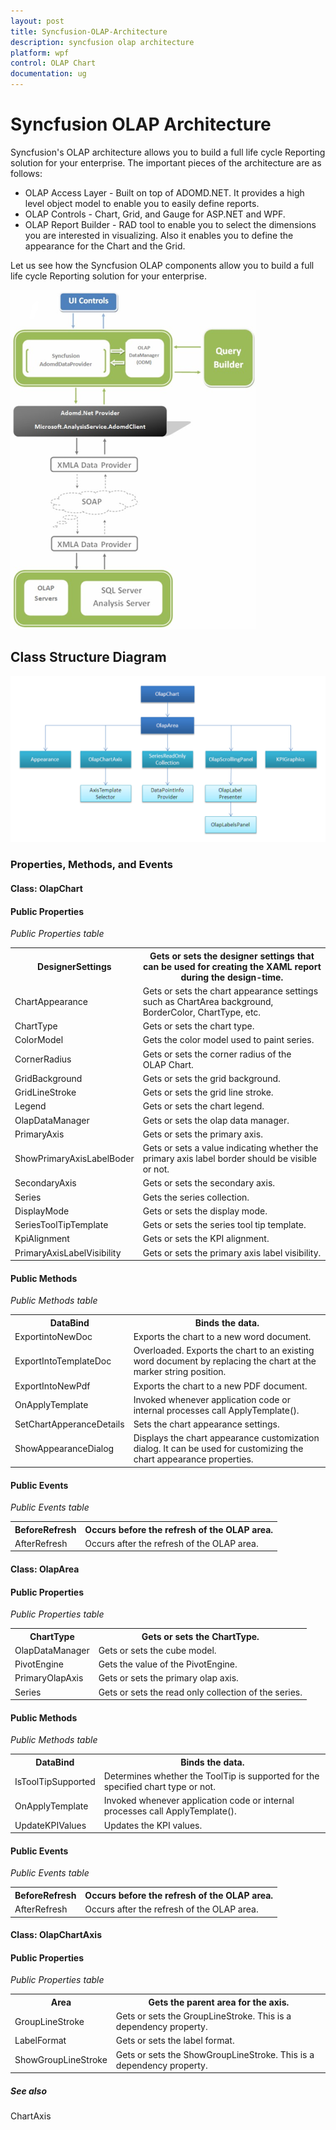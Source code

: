 ```yaml
---
layout: post
title: Syncfusion-OLAP-Architecture
description: syncfusion olap architecture
platform: wpf
control: OLAP Chart
documentation: ug
---
```


# Syncfusion OLAP Architecture

Syncfusion's OLAP architecture allows you to build a full life cycle Reporting solution for your enterprise. The important pieces of the architecture are as follows:

* OLAP Access Layer - Built on top of ADOMD.NET. It provides a high level object model to enable you to easily define reports.
* OLAP Controls - Chart, Grid, and Gauge for ASP.NET and WPF.
* OLAP Report Builder - RAD tool to enable you to select the dimensions you are interested in visualizing. Also it enables you to define the appearance for the Chart and the Grid.

Let us see how the Syncfusion OLAP components allow you to build a full life cycle Reporting solution for your enterprise.

![](Syncfusion-OLAP-Architecture_images/Syncfusion-OLAP-Architecture_img1.png)


## Class Structure Diagram

![](Syncfusion-OLAP-Architecture_images/Syncfusion-OLAP-Architecture_img2.png)


### Properties, Methods, and Events

####  Class: OlapChart

####  Public Properties

_Public Properties table_

<table>
<tr>
<th>
DesignerSettings</th><th>
Gets or sets the designer settings that can be used for creating the XAML report during the design-time.</th></tr>
<tr>
<td>
ChartAppearance</td><td>
Gets or sets the chart appearance settings such as ChartArea background, BorderColor, ChartType, etc.</td></tr>
<tr>
<td>
ChartType</td><td>
Gets or sets the chart type.</td></tr>
<tr>
<td>
ColorModel</td><td>
Gets the color model used to paint series.</td></tr>
<tr>
<td>
CornerRadius</td><td>
Gets or sets the corner radius of the OLAP Chart.</td></tr>
<tr>
<td>
GridBackground</td><td>
Gets or sets the grid background.</td></tr>
<tr>
<td>
GridLineStroke</td><td>
Gets or sets the grid line stroke.</td></tr>
<tr>
<td>
Legend</td><td>
Gets or sets the chart legend.</td></tr>
<tr>
<td>
OlapDataManager</td><td>
Gets or sets the olap data manager.</td></tr>
<tr>
<td>
PrimaryAxis</td><td>
Gets or sets the primary axis.</td></tr>
<tr>
<td>
ShowPrimaryAxisLabelBoder</td><td>
Gets or sets a value indicating whether the primary axis label border should be visible or not.</td></tr>
<tr>
<td>
SecondaryAxis</td><td>
Gets or sets the secondary axis.</td></tr>
<tr>
<td>
Series</td><td>
Gets the series collection.</td></tr>
<tr>
<td>
DisplayMode</td><td>
Gets or sets the display mode.</td></tr>
<tr>
<td>
SeriesToolTipTemplate</td><td>
Gets or sets the series tool tip template.</td></tr>
<tr>
<td>
KpiAlignment</td><td>
Gets or sets the KPI alignment.</td></tr>
<tr>
<td>
PrimaryAxisLabelVisibility</td><td>
Gets or sets the primary axis label visibility.</td></tr>
</table>

#### Public Methods

_Public Methods table_

<table>
<tr>
<th>
DataBind</th><th>
Binds the data.</th></tr>
<tr>
<td>
ExportintoNewDoc</td><td>
Exports the chart to a new word document.</td></tr>
<tr>
<td>
ExportIntoTemplateDoc</td><td>
Overloaded. Exports the chart to an existing word document by replacing the chart at the marker string position.</td></tr>
<tr>
<td>
ExportIntoNewPdf</td><td>
Exports the chart to a new PDF document.</td></tr>
<tr>
<td>
OnApplyTemplate</td><td>
Invoked whenever application code or internal processes call ApplyTemplate().</td></tr>
<tr>
<td>
SetChartApperanceDetails</td><td>
Sets the chart appearance settings.</td></tr>
<tr>
<td>
ShowAppearanceDialog</td><td>
Displays the chart appearance customization dialog. It can be used for customizing the chart appearance properties.</td></tr>
</table>

#### Public Events

_Public Events table_

<table>
<tr>
<th>
BeforeRefresh</th><th>
Occurs before the refresh of the OLAP area.</th></tr>
<tr>
<td>
AfterRefresh</td><td>
Occurs after the refresh of the OLAP area.</td></tr>
</table>

#### Class: OlapArea

#### Public Properties

_Public Properties table_

<table>
<tr>
<th>
ChartType</th><th>
Gets or sets the ChartType.</th></tr>
<tr>
<td>
OlapDataManager</td><td>
Gets or sets the cube model.</td></tr>
<tr>
<td>
PivotEngine</td><td>
Gets the value of the PivotEngine.</td></tr>
<tr>
<td>
PrimaryOlapAxis</td><td>
Gets or sets the primary olap axis.</td></tr>
<tr>
<td>
Series</td><td>
Gets or sets the read only collection of the series.</td></tr>
</table>

#### Public Methods

_Public Methods table_

<table>
<tr>
<th>
DataBind</th><th>
Binds the data.</th></tr>
<tr>
<td>
IsToolTipSupported</td><td>
Determines whether the ToolTip is supported for the specified chart type or not.</td></tr>
<tr>
<td>
OnApplyTemplate</td><td>
Invoked whenever application code or internal processes call ApplyTemplate().</td></tr>
<tr>
<td>
UpdateKPIValues</td><td>
Updates the KPI values.</td></tr>
</table>

#### Public Events

_Public Events table_

<table>
<tr>
<th>
BeforeRefresh</th><th>
Occurs before the refresh of the OLAP area.</th></tr>
<tr>
<td>
AfterRefresh</td><td>
Occurs after the refresh of the OLAP area.</td></tr>
</table>

#### Class: OlapChartAxis

#### Public Properties

_Public Properties table_

<table>
<tr>
<th>
Area</th><th>
Gets the parent area for the axis.</th></tr>
<tr>
<td>
GroupLineStroke</td><td>
Gets or sets the GroupLineStroke. This is a dependency property.</td></tr>
<tr>
<td>
LabelFormat</td><td>
Gets or sets the label format.</td></tr>
<tr>
<td>
ShowGroupLineStroke</td><td>
Gets or sets the ShowGroupLineStroke. This is a dependency property.</td></tr>
</table>


##### See also

ChartAxis

